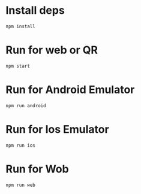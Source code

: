 # Install deps

```
npm install
```

# Run for web or QR

```
npm start
```

# Run for Android Emulator

```
npm run android
```

# Run for Ios Emulator

```
npm run ios
```

# Run for Wob

```
npm run web
```
